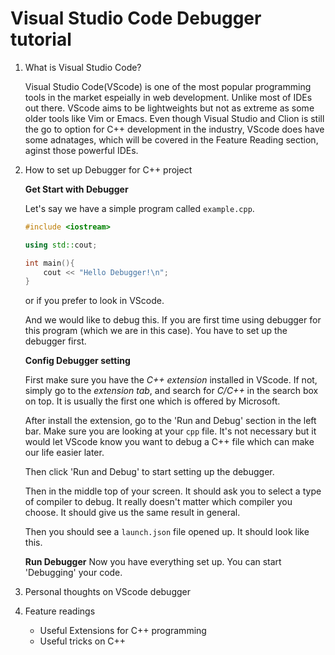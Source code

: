 
# Visual Studio Code Debugger tutorial

1. What is Visual Studio Code?
    
    Visual Studio Code(VScode) is one of the most popular programming tools in the market espeially in web development. Unlike most of IDEs out there. VScode aims to be lightweights but not as extreme as some older tools like Vim or Emacs. Even though Visual Studio and Clion is still the go to option for C++ development in the industry, VScode does have some adnatages, which will be covered in the Feature Reading section, aginst those powerful IDEs. 

2. How to set up Debugger for C++ project

    **Get Start with Debugger**
    
    Let's say we have a simple program called  `example.cpp`.

    ```C++
    #include <iostream>

    using std::cout;

    int main(){
        cout << "Hello Debugger!\n";
    }
    ```
    or if you prefer to look in VScode.

    <!-- <Figure 1: Overview of VScode> -->

    And we would like to debug this. If you are first time using debugger for this program (which we are in this case). You have to set up the debugger first.

    **Config Debugger setting**

    First make sure you have the *C++ extension* installed in VScode. If not, simply go to the *extension tab*, and search for *C/C++* in the search box on top. It is usually the first one which is offered by Microsoft. 

    <!-- <Figure 2: Debugger picture> -->

    After install the extension, go to the 'Run and Debug' section in the left bar. Make sure you are looking at your `cpp` file. It's not necessary but it would let VScode know you want to debug a C++ file which can make our life easier later.
    <!-- <Figure 3: Debugger picture> -->
    Then click 'Run and Debug' to start setting up the debugger.
    <!-- <Figure 4: Debugger picture> -->
    Then in the middle top of your screen. It should ask you to select a type of compiler to debug. It really doesn't matter which compiler you choose. It should give us the same result in general.
    <!-- <Figure 5: Debugger picture> -->
    <!-- <Figure 6: Debugger picture> -->

    Then you should see a `launch.json` file opened up. It should look like this.
    <!-- <Figure 7: Overview of launch.json> -->

    **Run Debugger**
    Now you have everything set up. You can start 'Debugging' your code.
    <!-- Figure 8: Run Debugger -->

    

3. Personal thoughts on VScode debugger
4. Feature readings
    - Useful Extensions for C++ programming
    - Useful tricks on C++
    